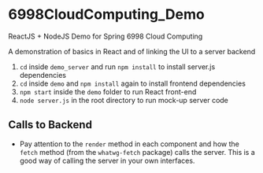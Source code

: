 # 6998CloudComputing_Demo
ReactJS + NodeJS Demo for Spring 6998 Cloud Computing

A demonstration of basics in React and of linking the UI to a server backend

1. `cd` inside `demo_server` and run `npm install` to install server.js dependencies
2. `cd` inside `demo` and `npm install` again to install frontend dependencies
3. `npm start` inside the `demo` folder to run React front-end
4. `node server.js` in the root directory to run mock-up server code

## Calls to Backend
- Pay attention to the `render` method in each component and how the `fetch` method (from the `whatwg-fetch` package) calls the server. This is a good way of calling the server in your own interfaces.
